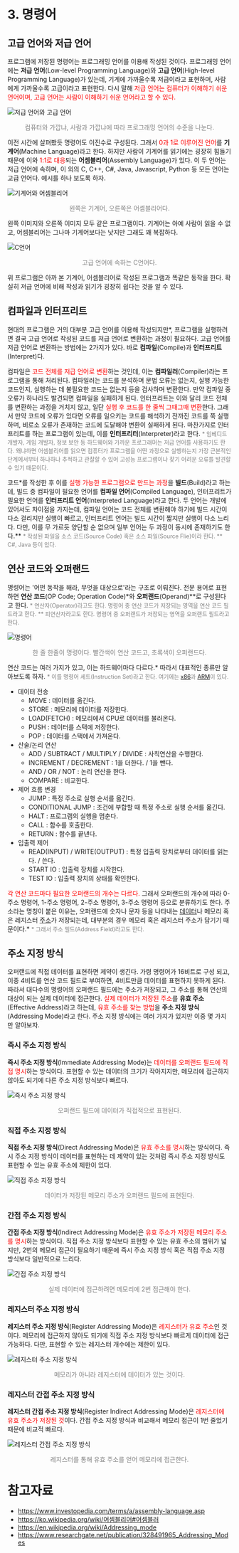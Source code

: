 <style>
    .highlight
    {
        color: red;
    }

    .footnote
    {
        color: gray;
        font-size: 90%;
    }

    img
    {
        display: block;
        margin: auto;
    }

    .img-desc
    {
        color: gray;
        text-align: center;
        margin-bottom: 1%;
    }
</style>

# 3. 명령어
## 고급 언어와 저급 언어
프로그램에 저장된 명령어는 프로그래밍 언어를 이용해 작성된 것이다. 프로그래밍 언어에는 **저급 언어**(Low-level Programming Language)와 **고급 언어**(High-level Programming Language)가 있는데, 기계에 가까울수록 저급이라고 표현하며, 사람에게 가까울수록 고급이라고 표현한다. 다시 말해 <span class="highlight">저급 언어는 컴퓨터가 이해하기 쉬운 언어이며, 고급 언어는 사람이 이해하기 쉬운 언어라고 할 수 있다.</span>

![저급 언어와 고급 언어](https://d8it4huxumps7.cloudfront.net/bites/wp-content/banners/2022/11/637afe7e1cacd_difference_between_high-level_and_low-level_languages.png?d=1200x800)
<div class="img-desc">컴퓨터와 가깝냐, 사람과 가깝냐에 따라 프로그래밍 언어의 수준을 나눈다.</div>

이전 시간에 살펴봤듯 명령어도 이진수로 구성된다. 그래서 <span class="highlight">0과 1로 이루어진 언어</span>를 **기계어**(Machine Language)라고 한다. 하지만 사람이 기계어를 읽기에는 굉장히 힘들기 때문에 이와 <span class="highlight">1:1로 대응</span>되는 **어셈블리어**(Assembly Language)가 있다. 이 두 언어는 저급 언어에 속하며, 이 외의 C, C++, C#, Java, Javascript, Python 등 모든 언어는 고급 언어다. 예시를 하나 보도록 하자.

![기계어와 어셈블리어](.resources/2-1.png)
<div class="img-desc">왼쪽은 기계어, 오른쪽은 어셈블리어다.</div>

왼쪽 이미지와 오른쪽 이미지 모두 같은 프로그램이다. 기계어는 아예 사람이 읽을 수 없고, 어셈블리어는 그나마 기계어보다는 낫지만 그래도 꽤 복잡하다.

![C언어](.resources/2-2.png)
<div class="img-desc">고급 언어에 속하는 C언어다. </div>

위 프로그램은 아까 본 기계어, 어셈블리어로 작성된 프로그램과 똑같은 동작을 한다. 확실히 저급 언어에 비해 작성과 읽기가 굉장히 쉽다는 것을 알 수 있다.

## 컴파일과 인터프리트
현대의 프로그램은 거의 대부분 고급 언어를 이용해 작성되지만*, 프로그램을 실행하려면 결국 고급 언어로 작성된 코드를 저급 언어로 변환하는 과정이 필요하다. 고급 언어를 저급 언어로 변환하는 방법에는 2가지가 있다. 바로 **컴파일**(Compile)과 **인터프리트**(Interpret)다.

컴파일은 <span class="highlight">코드 전체를 저급 언어로 변환</span>하는 것인데, 이는 **컴파일러**(Compiler)라는 프로그램을 통해 처리된다. 컴파일러는 코드를 분석하며 문법 오류는 없는지, 실행 가능한 코드인지, 실행하는 데 불필요한 코드는 없는지 등을 검사하며 변환한다. 만약 컴파일 중 오류가 하나라도 발견되면 컴파일을 실패하게 된다. 인터프리트는 이와 달리 코드 전체를 변환하는 과정을 거치지 않고, 일단 <span class="highlight">실행 후 코드를 한 줄씩 그때그때 변환</span>한다. 그래서 만약 코드에 오류가 있다면 오류를 일으키는 코드를 해석하기 전까진 코드를 쭉 실행하며, 비로소 오류가 존재하는 코드에 도달해야 변환이 실패하게 된다. 마찬가지로 인터프리트를 하는 프로그램이 있는데, 이를 **인터프리터**(Interpreter)라고 한다.
<span class="footnote"> * 임베디드 개발자, 게임 개발자, 정보 보안 등 하드웨어와 가까운 프로그래머는 저급 언어를 사용하기도 한다. 왜냐하면 어셈블리어를 읽으면 컴퓨터가 프로그램을 어떤 과정으로 실행하는지 가장 근본적인 단계에서부터 하나하나 추적하고 관찰할 수 있어 고성능 프로그램이나 찾기 어려운 오류를 발견할 수 있기 때문이다.

코드*를 작성한 후 이를 <span class="highlight">실행 가능한 프로그램으로 만드는 과정</span>을 **빌드**(Build)라고 하는데, 빌드 중 컴파일이 필요한 언어를 **컴파일 언어**(Compiled Language), 인터프리트가 필요한 언어를 **인터프리트 언어**(Interpreted Language)라고 한다. 두 언어는 개발에 있어서도 차이점을 가지는데, 컴파일 언어는 코드 전체를 변환해야 하기에 빌드 시간이 다소 걸리지만 실행이 빠르고, 인터프리트 언어는 빌드 시간이 짧지만 실행이 다소 느리다. 다만, 이를 무 가르듯 양단할 순 없으며 일부 언어는 두 과정이 동시에 존재하기도 한다.**
<span class="footnote"> * 작성된 파일을 소스 코드(Source Code) 혹은 소스 파일(Source Flie)이라 한다.
** C#, Java 등이 있다.</span>

## 연산 코드와 오퍼랜드
명령어는 '어떤 동작을 해라, 무엇을 대상으로'라는 구조로 이뤄진다. 전문 용어로 표현하면 **연산 코드**(OP Code; Operation Code)*와 **오퍼랜드**(Operand)**로 구성된다고 한다. 
<span class="footnote"> * 연산자(Operator)라고도 한다. 명령어 중 연산 코드가 저장되는 영역을 연산 코드 필드라고 한다.
** 피연산자라고도 한다. 명령어 중 오퍼랜드가 저장되는 영역을 오퍼랜드 필드라고 한다.</span>

![명령어](.resources/2-3.png)
<div class="img-desc">한 줄 한줄이 명령어다. 빨간색이 연산 코드고, 초록색이 오퍼랜드다. </div>

연산 코드는 여러 가지가 있고, 이는 하드웨어마다 다르다.* 따라서 대표적인 종류만 알아보도록 하자.
<span class="footnote">* 이를 명령어 세트(Instruction Set)라고 한다. 여기에는 [x86](https://www.felixcloutier.com/x86/)과 [ARM](https://developer.arm.com/documentation/dui0068/b/ARM-Instruction-Reference)이 있다.</span>

- 데이터 전송
    - MOVE : 데이터를 옮긴다.
    - STORE : 메모리에 데이터를 저장한다.
    - LOAD(FETCH) : 메모리에서 CPU로 데이터를 불러온다.
    - PUSH : 데이터를 스택에 저장한다.
    - POP : 데이터를 스택에서 가져온다.
- 산술/논리 연산
    - ADD / SUBTRACT / MULTIPLY / DIVIDE : 사칙연산을 수행한다.
    - INCREMENT / DECREMENT : 1을 더한다. / 1을 뺀다.
    - AND / OR / NOT : 논리 연산을 한다.
    - COMPARE : 비교한다.
- 제어 흐름 변경
    - JUMP : 특정 주소로 실행 순서를 옮긴다.
    - CONDITIONAL JUMP : 조건에 부합할 때 특정 주소로 실행 순서를 옮긴다.
    - HALT : 프로그램의 실행을 멈춘다.
    - CALL : 함수를 호출한다.
    - RETURN : 함수를 끝낸다.
- 입출력 제어
    - READ(INPUT) / WRITE(OUTPUT) : 특정 입출력 장치로부터 데이터를 읽는다. / 쓴다.
    - START IO : 입출력 장치를 시작한다.
    - TEST IO : 입출력 장치의 상태를 확인한다.

<span class="highlight">각 연산 코드마다 필요한 오퍼랜드의 개수는 다르다.</span> 그래서 오퍼랜드의 개수에 따라 0-주소 명령어, 1-주소 명령어, 2-주소 명령어, 3-주소 명령어 등으로 분류하기도 한다. 주소라는 명칭이 붙은 이유는, 오퍼랜드에 숫자나 문자 등을 나타내는 <u>데이터</u>나 메모리 혹은 레지스터 <u>주소</u>가 저장되는데, 대부분의 경우 메모리 혹은 레지스터 주소가 담기기 때문이다.*
<span class="footnote">* 그래서 주소 필드(Address Field)라고도 한다.</span>

## 주소 지정 방식
오퍼랜드에 직접 데이터를 표현하면 제약이 생긴다. 가령 명령어가 16비트로 구성 되고, 이중 4비트를 연산 코드 필드로 부여하면, 4비트만큼 데이터를 표현하지 못하게 된다. 따라서 대다수의 명령어의 오퍼랜드 필드에는 주소가 저장되고, 그 주소를 통해 연산의 대상이 되는 실제 데이터에 접근한다. <span class="highlight">실제 데이터가 저장된 주소</span>를 **유효 주소**(Effective Address)라고 하는데, <span class="highlight">유효 주소를 찾는 방법</span>을 **주소 지정 방식**(Addressing Mode)라고 한다. 주소 지정 방식에는 여러 가지가 있지만 이중 몇 가지만 알아보자.

### 즉시 주소 지정 방식
**즉시 주소 지정 방식**(Immediate Addressing Mode)는 <span class="highlight">데이터를 오퍼랜드 필드에 직접 명시</span>하는 방식이다. 표현할 수 있는 데이터의 크기가 작아지지만, 메모리에 접근하지 않아도 되기에 다른 주소 지정 방식보다 빠르다.

![즉시 주소 지정 방식](.resources/2-4.png)
<div class="img-desc">오퍼랜드 필드에 데이터가 직접적으로 표현된다.</div>

### 직접 주소 지정 방식
**직접 주소 지정 방식**(Direct Addressing Mode)은 <span class="highlight">유효 주소를 명시</span>하는 방식이다. 즉시 주소 지정 방식이 데이터를 표현하는 데 제약이 있는 것처럼 즉시 주소 지정 방식도 표현할 수 있는 유효 주소에 제한이 있다.

![직접 주소 지정 방식](.resources/2-5.png)
<div class="img-desc">데이터가 저장된 메모리 주소가 오퍼랜드 필드에 표현된다.</div>

### 간접 주소 지정 방식
**간접 주소 지정 방식**(Indirect Addressing Mode)은 <span class="highlight">유효 주소가 저장된 메모리 주소를 명시</span>하는 방식이다. 직접 주소 지정 방식보다 표현할 수 있는 유효 주소의 범위가 넓지만, 2번의 메모리 접근이 필요하기 때문에 즉시 주소 지정 방식 혹은 직접 주소 지정 방식보다 일반적으로 느리다.

![간접 주소 지정 방식](.resources/2-6.png)
<div class="img-desc">실제 데이터에 접근하려면 메모리에 2번 접근해야 한다.</div>

### 레지스터 주소 지정 방식
**레지스터 주소 지정 방식**(Register Addressing Mode)은 <span class="highlight">레지스터가 유효 주소</span>인 것이다. 메모리에 접근하지 않아도 되기에 직접 주소 지정 방식보다 빠르게 데이터에 접근 가능하다. 다만, 표현할 수 있는 레지스터 개수에는 제한이 있다.

![레지스터 주소 지정 방식](.resources/2-7.png)
<div class="img-desc">메모리가 아니라 레지스터에 데이터가 있는 것이다.</div>

### 레지스터 간접 주소 지정 방식
**레지스터 간접 주소 지정 방식**(Register Indirect Addressing Mode)은 <span class="highlight">레지스터에 유효 주소가 저장된 것</span>이다. 간접 주소 지정 방식과 비교해서 메모리 접근이 1번 줄었기 때문에 비교적 빠르다.

![레지스터 간접 주소 지정 방식](.resources/2-8.png)
<div class="img-desc">레지스터를 통해 유효 주소를 얻어 메모리에 접근한다.</div>


# 참고자료
- https://www.investopedia.com/terms/a/assembly-language.asp
- https://ko.wikipedia.org/wiki/어셈블리어#어셈블러
- https://en.wikipedia.org/wiki/Addressing_mode
- https://www.researchgate.net/publication/328491965_Addressing_Modes